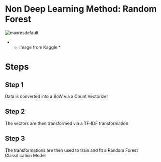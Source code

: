 # Non Deep Learning Method: Random Forest

![maxresdefault](https://github.com/user-attachments/assets/6456882c-bd0e-49ea-b99a-d9e208e4e8b1)
* * image from Kaggle *

# Steps

## Step 1
Data is converted into a BoW via a Count Vectorizer 

## Step 2
The vectors are then transformed via a TF-IDF transformation

## Step 3
The transformations are then used to train and fit a Random Forest Classification Model
